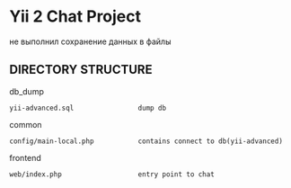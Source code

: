 Yii 2 Chat Project
===============================
не выполнил сохранение данных в файлы

DIRECTORY STRUCTURE
-------------------


db_dump

    yii-advanced.sql                dump db

common

    config/main-local.php           contains connect to db(yii-advanced)

frontend

    web/index.php                   entry point to chat


